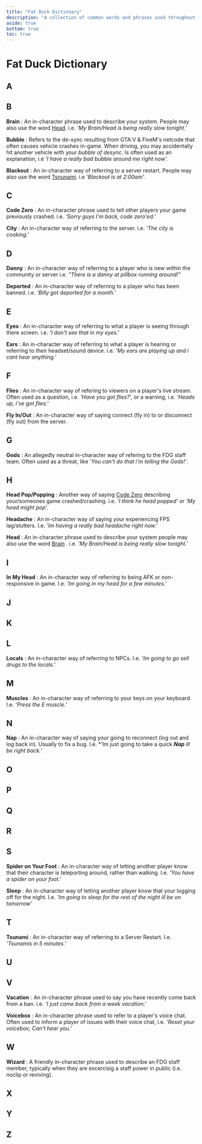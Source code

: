 ```yaml
---
title: "Fat Duck Dictionary"
description: "A collection of common words and phrases used throughout the FDG community."
aside: true
bottom: true
toc: true
---
```


# Fat Duck Dictionary

## A

## B

**Brain**
: An in-character phrase used to describe your system. People may also use the word [Head](#h). i.e. *'My Brain/Head is being really slow tonight.'*

**Bubble**
: Refers to the de-sync resulting from GTA:V & FiveM's netcode that often causes vehicle crashes in-game. When driving, you may accidentally hit another vehicle with your *bubble of desync*. Is often used as an explanation, i.e *'I have a really bad bubble around me right now'.*

**Blackout**
: An in-character way of referring to a server restart. People may also use the word [Tsnunami](#t). i.e *'Blackout is at 2:00am'.*

## C

**Code Zero**
: An in-character phrase used to tell other players your game previously crashed. i.e. *'Sorry guys I'm back, code zero'ed.'*

**City**
: An in-character way of referring to the server. i.e. *'The city is cooking.'*

## D

**Danny**
: An in-character way of referring to a player who is new within the community or server i.e. *"There is a danny at pillbox running around!"*

**Deported**
: An in-character way of referring to a player who has been banned. i.e. *'Billy got deported for a month.'*

## E

**Eyes**
: An in-character way of referring to what a player is seeing through there screen. i.e. *'I don't see that in my eyes.'* 

**Ears**
: An in-character way of referring to what a player is hearing or referring to their headset/sound device. i.e. *'My ears are playing up and i cant hear anything.'* 

## F

**Flies**
: An in-character way of refering to viewers on a player's live stream. Often used as a question, i.e. *'Have you got flies?*', or a warning, i.e. *'Heads up, i've got flies.'*

**Fly In/Out**
: An in-character way of saying connect (fly in) to or disconnect (fly out) from the server.

## G

**Gods**
: An allegedly neutral in-character way of refering to the FDG staff team. Often used as a threat, like *'You can't do that i'm telling the Gods!'*.

## H

**Head Pop/Popping**
: Another way of saying [Code Zero](#c) describing your/someones game crashed/crashing. i.e. *'I think he head popped'* or *'My head might pop'.*

**Headache**
: An in-character way of saying your experiencing FPS lag/stutters. I.e. *'Im having a really bad headache right now.'*

**Head**
: An in-character phrase used to describe your system people may also use the word [Brain](#b) . i.e. *'My Brain/Head is being really slow tonight.'*

## I

**In My Head**
: An in-character way of referring to being AFK or non-responsive in game. I.e. *'Im going in my head for a few minutes.'*

## J

## K

## L

**Locals**
: An in-character way of referring to NPCs. I.e. *'Im going to go sell drugs to the locals.'*

## M

**Muscles**
: An in-character way of referring to your keys on your keyboard. I.e. *'Press the E muscle.'*

## N

**Nap**
: An in-character way of saying your going to reconnect (log out and log back in). Usually to fix a bug. I.e. *'Im just going to take a quick ***Nap** ill be right back.'*

## O

## P

## Q

## R

## S

**Spider on Your Foot**
: An in-character way of letting another player know that their character is teleporting around, rather than walking. I.e. *'You have a spider on your foot.'*

**Sleep**
: An in-character way of letting another player know that your logging off for the night. I.e. *'Im going to sleep for the rest of the night ill be on tomorrow'*

## T

**Tsunami**
: An in-character way of referring to a Server Restart. I.e. *'Tsunamis in 5 minutes.'*

## U

## V

**Vacation**
: An in-character phrase used to say you have recently come back from a ban. i.e. *'I just came back from a week vacation.'*

**Voicebox**
: An in-character phrase used to refer to a player's voice chat. Often used to inform a player of issues with their voice chat, i.e. *'Reset your voicebox; Can't hear you.'*

## W

**Wizard**
: A friendly in-character phrase used to describe an FDG staff member, typically when they are excercisig a staff power in public (i.e. noclip or reviving).

## X

## Y

## Z
